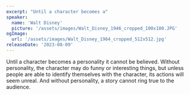 ```yaml
---
excerpt: "Until a character becomes a"
speaker:
  name: 'Walt Disney'
  picture: '/assets/images/Walt_Disney_1946_cropped_100x100.JPG'
ogImage:
  url: '/assets/images/Walt_Disney_1964_cropped_512x512.jpg'
releaseDate: '2023-08-09'
---
```


Until a character becomes a personality it cannot be believed. Without personality, the character may do funny or interesting things, but unless people are able to identify themselves with the character, its actions will seem unreal. And without personality, a story cannot ring true to the audience.
